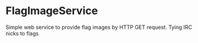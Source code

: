 FlagImageService
================

Simple web service to provide flag images by HTTP GET request. Tying IRC nicks to flags
